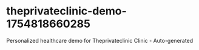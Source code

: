 # theprivateclinic-demo-1754818660285
Personalized healthcare demo for Theprivateclinic Clinic - Auto-generated
